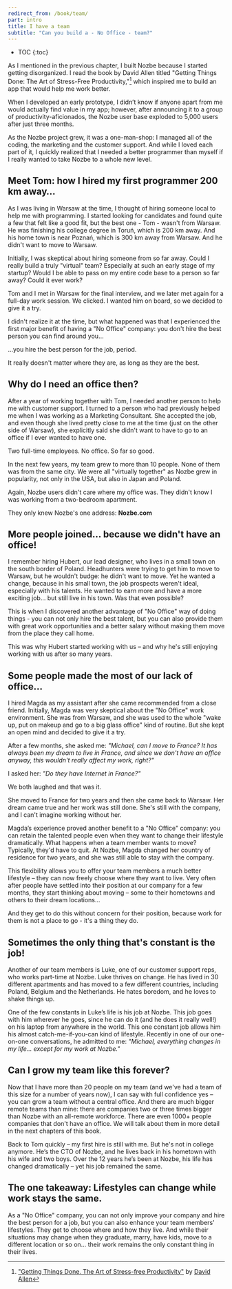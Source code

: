 ```yaml
---
redirect_from: /book/team/
part: intro
title: I have a team
subtitle: "Can you build a - No Office - team?"
---
```


* TOC
{:toc}

As I mentioned in the previous chapter, I built Nozbe because I started getting disorganized. I read the book by David Allen titled "Getting Things Done: The Art of Stress-Free Productivity,"[^1] which inspired me to build an app that would help me work better.

When I developed an early prototype, I didn’t know if anyone apart from me would actually find value in my app; however, after announcing it to a group of productivity-aficionados, the Nozbe user base exploded to 5,000 users after just three months. 

As the Nozbe project grew, it was a one-man-shop: I managed all of the coding, the marketing and the customer support. And while I loved each part of it, I quickly realized that I needed a better programmer than myself if I really wanted to take Nozbe to a whole new level.

## Meet Tom: how I hired my first programmer 200 km away…

As I was living in Warsaw at the time, I thought of hiring someone local to help me with programming. I started looking for candidates and found quite a few that felt like a good fit, but the best one - Tom - wasn't from Warsaw. He was finishing his college degree in Toruń, which is 200 km away. And his home town is near Poznań, which is 300 km away from Warsaw. And he didn't want to move to Warsaw.

Initially, I was skeptical about hiring someone from so far away. Could I really build a truly "virtual" team? Especially at such an early stage of my startup? Would I be able to pass on my entire code base to a person so far away? Could it ever work?

Tom and I met in Warsaw for the final interview, and we later met again for a full-day work session. We clicked. I wanted him on board, so we decided to give it a try.

I didn't realize it at the time, but what happened was that I experienced the first major benefit of having a "No Office" company: you don't hire the best person you can find around you…

…you hire the best person for the job, period.

It really doesn't matter where they are, as long as they are the best.

## Why do I need an office then?

After a year of working together with Tom, I needed another person to help me with customer support. I turned to a person who had previously helped me when I was working as a Marketing Consultant. She accepted the job, and even though she lived pretty close to me at the time (just on the other side of Warsaw), she explicitly said she didn't want to have to go to an office if I ever wanted to have one.

Two full-time employees. No office. So far so good.

In the next few years, my team grew to more than 10 people. None of them was from the same city. We were all "virtually together" as Nozbe grew in popularity, not only in the USA, but also in Japan and Poland.

Again, Nozbe users didn't care where my office was. They didn't know I was working from a two-bedroom apartment.

They only knew Nozbe's one address: **Nozbe.com**

## More people joined… because we didn't have an office!

I remember hiring Hubert, our lead designer, who lives in a small town on the south border of Poland. Headhunters were trying to get him to move to Warsaw, but he wouldn't budge: he didn't want to move. Yet he wanted a change, because in his small town, the job prospects weren't ideal, especially with his talents. He wanted to earn more and have a more exciting job… but still live in his town. Was that even possible?

This is when I discovered another advantage of "No Office" way of doing things - you can not only hire the best talent, but you can also provide them with great work opportunities and a better salary without making them move from the place they call home.

This was why Hubert started working with us – and why he's still enjoying working with us after so many years.

## Some people made the most of our lack of office…

I hired Magda as my assistant after she came recommended from a close friend. Initially, Magda was very skeptical about the "No Office" work environment. She was from Warsaw, and she was used to the whole "wake up, put on makeup and go to a big glass office" kind of routine. But she kept an open mind and decided to give it a try.

After a few months, she asked me: *"Michael, can I move to France? It has always been my dream to live in France, and since we don't have an office anyway, this wouldn't really affect my work, right?"*

I asked her: *"Do they have Internet in France?"*

We both laughed and that was it.

She moved to France for two years and then she came back to Warsaw. Her dream came true and her work was still done. She's still with the company, and I can't imagine working without her.

Magda’s experience proved another benefit to a "No Office" company: you can retain the talented people even when they want to change their lifestyle dramatically. What happens when a team member wants to move? Typically, they'd have to quit. At Nozbe, Magda changed her country of residence for two years, and she was still able to stay with the company.

This flexibility allows you to offer your team members a much better lifestyle – they can now freely choose where they want to live. Very often after people have settled into their position at our company for a few months, they start thinking about moving – some to their hometowns and others to their dream locations…

And they get to do this without concern for their position, because work for them is not a place to go - it's a thing they do.

## Sometimes the only thing that's constant is the job!

Another of our team members is Luke, one of our customer support reps, who works part-time at Nozbe. Luke thrives on change. He has lived in 30 different apartments and has moved to a few different countries, including Poland, Belgium and the Netherlands. He hates boredom, and he loves to shake things up.

One of the few constants in Luke’s life is his job at Nozbe. This job goes with him wherever he goes, since he can do it (and he does it really well!) on his laptop from anywhere in the world. This one constant job allows him his almost catch-me-if-you-can kind of lifestyle. Recently in one of our one-on-one conversations, he admitted to me: *"Michael, everything changes in my life… except for my work at Nozbe."*

## Can I grow my team like this forever?

Now that I have more than 20 people on my team (and we've had a team of this size for a number of years now), I can say with full confidence yes – you can grow a team without a central office. And there are much bigger remote teams than mine: there are companies two or three times bigger than Nozbe with an all-remote workforce. There are even 1000+ people companies that don't have an office. We will talk about them in more detail in the next chapters of this book.

Back to Tom quickly – my first hire is still with me. But he's not in college anymore. He’s the CTO of Nozbe, and he lives back in his hometown with his wife and two boys. Over the 12 years he’s been at Nozbe, his life has changed dramatically – yet his job remained the same.

## The one takeaway: Lifestyles can change while work stays the same.

As a "No Office" company, you can not only improve your company and hire the best person for a job, but you can also enhance your team members' lifestyles. They get to choose where and how they live. And while their situations may change when they graduate, marry, have kids, move to a different location or so on… their work remains the only constant thing in their lives.

[^1]: ["Getting Things Done. The Art of Stress-free Productivity"](https://gettingthingsdone.com) by [David Allen](https://sliwinski.com/david-allen-on-getting-things-done-in-2011-in/)
